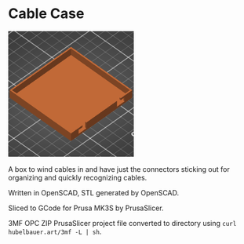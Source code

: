 # Cable Case

![](cable-case.3mf/Metadata/thumbnail.png)

A box to wind cables in and have just the connectors sticking out for organizing
and quickly recognizing cables.

Written in OpenSCAD, STL generated by OpenSCAD.

Sliced to GCode for Prusa MK3S by PrusaSlicer.

3MF OPC ZIP PrusaSlicer project file converted to directory using
`curl hubelbauer.art/3mf -L | sh`.

